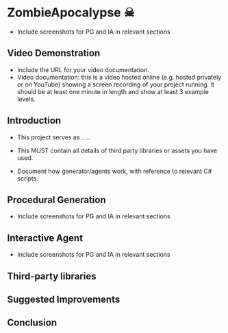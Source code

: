 # ZombieApocalypse ☠

- Include screenshots for PG and IA in relevant sections

## Video Demonstration

* Include the URL for your video documentation.
* Video documentation: this is a video hosted online (e.g. hosted privately or on YouTube) showing a screen recording of your project running. It should be at least one minute in length and show at least 3 example levels.

## Introduction

* This project serves as ..... 

* This MUST contain all details of third party libraries or assets you have used.
* Document how generator/agents work, with reference to relevant C# scripts.


## Procedural Generation

* Include screenshots for PG and IA in relevant sections


## Interactive Agent

* Include screenshots for PG and IA in relevant sections


## Third-party libraries


## Suggested Improvements


## Conclusion

 
